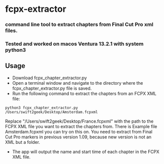 #  fcpx-extractor

### command line tool to extract chapters from Final Cut Pro xml files.

### Tested and worked on macos Ventura 13.2.1 with system python3 

## Usage
- Download fcpx_chapter_extractor.py 
- Open a terminal window and navigate to the directory where the fcpx_chapter_extractor.py file is saved.
- Run the following command to extract the chapters from an FCPX XML file:

```
python3 fcpx_chapter_extractor.py /Users/swift2geek/Desktop/Amsterdam.fcpxml
```
Replace "/Users/swift2geek/Desktop/France.fcpxml" with the path to the FCPX XML file you want to extract the chapters from.
There is Example file Amsterdam.fcpxml you can try on this on. 
You need to extract from Final Cut Pro markers in previous version 1.09, because new version is not an XML but a folder. 

- The app will output the name and start time of each chapter in the FCPX XML file.
